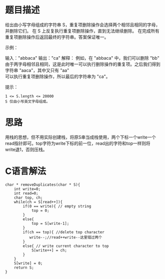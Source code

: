 题目描述
=========================
给出由小写字母组成的字符串 S，重复项删除操作会选择两个相邻且相同的字母，并删除它们。
在 S 上反复执行重复项删除操作，直到无法继续删除。
在完成所有重复项删除操作后返回最终的字符串。答案保证唯一。

 示例：

输入："abbaca"
输出："ca"
解释：
例如，在 "abbaca" 中，我们可以删除 "bb" 由于两字母相邻且相同，这是此时唯一可以执行删除操作的重复项。之后我们得到字符串 "aaca"，其中又只有 "aa"   
可以执行重复项删除操作，所以最后的字符串为 "ca"。

提示：


	1 <= S.length <= 20000
	S 仅由小写英文字母组成。

思路
==================
用栈的思想，但不用实际创建栈，将原S串当成栈使用，两个下标一个write一个read指针即可。top字符为write下标的前一位，read出的字符和top一样则将  
write退1，否则压栈。

C语言解法
=======================
```
char * removeDuplicates(char * S){
    int write=0;
    int read=0;
    char top, ch;    
    while(ch = S[read++]){
        if(0 == write){ // empty string
            top = 0;
        }
        else{
            top = S[write-1];
        }
        if(ch == top){ //delete top character
           write--;//read++write--这里错过两个
        }
        else{ // write current character to top
            S[write++] = ch;                                  
        }                              
    }
    S[write] = 0;
    return S;
}
```
